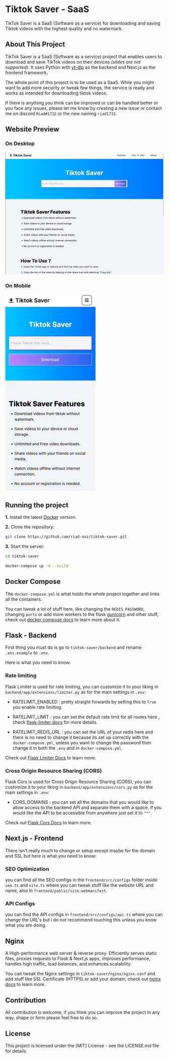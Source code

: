 # Tiktok Saver - SaaS

TikTok Saver is a SaaS (Software as a service) for downloading and saving Tiktok videos with the highest quality and no watermark.

## About This Project

TikTok Saver is a SaaS (Software as a service) project that enables users to download and save TikTok videos on their devices _(slides are not supported)_. It uses Python with [yt-dlp](https://github.com/yt-dlp/yt-dlp) as the backend and Next.js as the frontend framework.

The whole point of this project is to be used as a SaaS. While you might want to add more security or tweak few things, the service is ready and works as intended for downloading tiktok videos.

If there is anything you think can be improved or can be handled better or you face any issues, please let me know by creating a new issue or contact me on discord `Riad#1732` or the new naming `riad1732`.

## Website Preview

### On Desktop

![desktop preview](https://github.com/riad-azz/readme-storage/blob/main/tiktok-saver/desktop-preview.png?raw=true)

### On Mobile

![mobile preview](https://github.com/riad-azz/readme-storage/blob/main/tiktok-saver/mobile-preview.png?raw=true)

## Running the project

**1.** Install the latest [Docker](https://www.docker.com/) version.

**2.** Clone the repository:

```bash
git clone https://github.com/riad-azz/tiktok-saver.git
```

**3.** Start the server:

```bash
cd tiktok-saver
```

```bash
docker-compose up -d --build
```

## Docker Compose

The `docker-compose.yml` is what holds the whole project together and links all the containers.

You can tweak a lot of stuff here, like changing the `REDIS_PASSWORD`, changing `ports` or add more workers to the flask [gunicorn](https://gunicorn.org/) and other stuff, check out [docker compose docs](https://docs.docker.com/compose/) to learn more about it.

## Flask - Backend

First thing you must do is go to `tiktok-saver/backend` and rename `.env.example` to `.env`.

Here is what you need to know:

### Rate limiting

Flask Limiter is used for rate limiting, you can customize it to your liking in `backend/app/extensions/limiter.py` as for the main settings in `.env`:

- RATELIMIT_ENABLED : pretty straight forwards by setting this to `True` you enable rate limiting.

- RATELIMIT_LIMIT : you can set the default rate limit for all routes here , check [flask-limiter docs](https://flask-limiter.readthedocs.io/en/stable/#quick-start) for more details.

- RATELIMIT_REDIS_URL : you can set the URL of your redis here and there is no need to change it because its set up correctly with the `docker-compose.yml`, unless you want to change the password then change it in both the `.env` and in `docker-compose.yml`.

Check out [Flask Limiter Docs](https://flask-limiter.readthedocs.io/en/stable/) to learn more.

### Cross Origin Resource Sharing (CORS)

Flask Cors is used for Cross Origin Resource Sharing (CORS), you can customize it to your liking in `backend/app/extensions/cors.py` as for the main settings in `.env`:

- CORS_DOMAINS : you can set all the domains that you would like to allow access to the backend API and separate them with a space, if you would like the API to be accessible from anywhere just set it to `"*"`.

Check out [Flask Cors Docs](https://flask-cors.readthedocs.io/en/latest/) to learn more.

## Next.js - Frontend

There isn't really much to change or setup except maybe for the domain and SSL but here is what you need to know:

### SEO Optimization

you can find all the SEO configs in the `frontend/src/configs` folder inside `seo.ts` and `site.ts` where you can tweak stuff like the website URL and name, also in `frontend/public/site.webmanifest`.

### API Configs

you can find the API configs in `frontend/src/configs/api.ts` where you can change the URL's but i do not recommend touching this unless you know what you are doing.

## Nginx

A High-performance web server & reverse proxy. Efficiently serves static files, proxies requests to Flask & Next.js apps, improves performance, handles high traffic, load balances, and enhances scalability.

You can tweak the Nginx settings in `tiktok-saver/nginx/nginx.conf` and add stuff like SSL Certificate (HTTPS) or add your domain, check out [nginx docs](https://docs.nginx.com/) to learn more.

## Contribution

All contribution is welcome, if you think you can improve the project In any way, shape or form please feel free to do so.

## License

This project is licensed under the [MIT] License - see the LICENSE.md file for details
